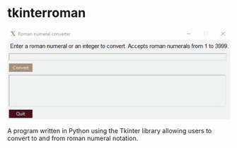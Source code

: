 # tkinterroman

![](roman.gif)

A program written in Python using the Tkinter library allowing users to convert to and from roman numeral notation.
